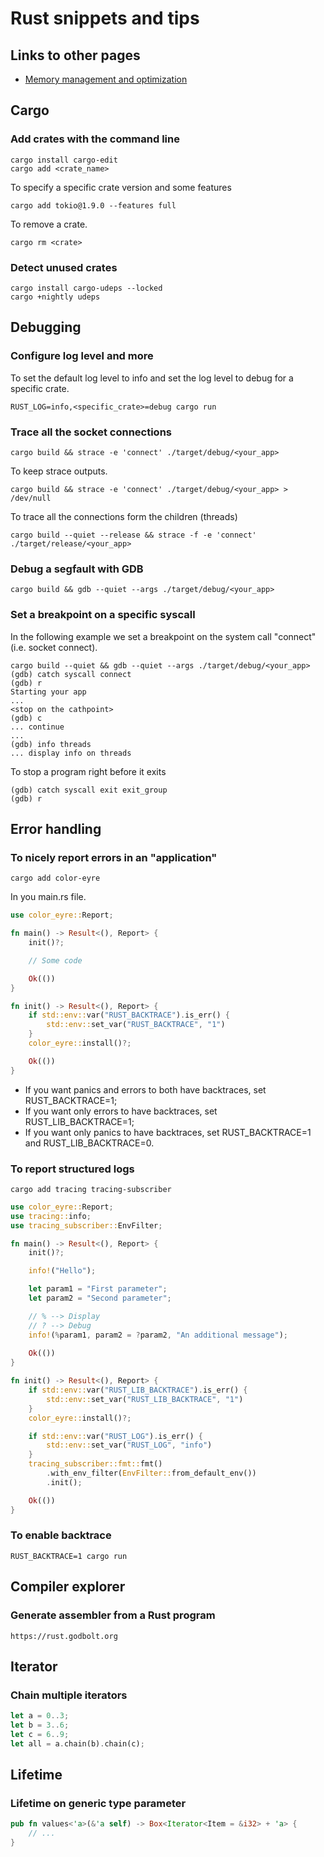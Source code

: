# Rust snippets and tips

## Links to other pages
* [Memory management and optimization](memory.md)

## Cargo
### Add crates with the command line
```shell
cargo install cargo-edit
cargo add <crate_name>
```
To specify a specific crate version and some features
```shell
cargo add tokio@1.9.0 --features full
```

To remove a crate.
```shell
cargo rm <crate>
```

### Detect unused crates
```shell
cargo install cargo-udeps --locked
cargo +nightly udeps
```

## Debugging
### Configure log level and more
To set the default log level to info and set the log level to debug for a specific crate.
```shell
RUST_LOG=info,<specific_crate>=debug cargo run
```

### Trace all the socket connections
```shell
cargo build && strace -e 'connect' ./target/debug/<your_app>
```

To keep strace outputs.
```shell
cargo build && strace -e 'connect' ./target/debug/<your_app> > /dev/null
```

To trace all the connections form the children (threads)
```shell
cargo build --quiet --release && strace -f -e 'connect' ./target/release/<your_app>
```

### Debug a segfault with GDB
```shell
cargo build && gdb --quiet --args ./target/debug/<your_app>
```

### Set a breakpoint on a specific syscall
In the following example we set a breakpoint on the system call "connect" (i.e. socket connect).
```shell
cargo build --quiet && gdb --quiet --args ./target/debug/<your_app>
(gdb) catch syscall connect
(gdb) r
Starting your app
...
<stop on the cathpoint>
(gdb) c
... continue
...
(gdb) info threads
... display info on threads
```

To stop a program right before it exits
```shell
(gdb) catch syscall exit exit_group
(gdb) r
```

## Error handling
### To nicely report errors in an "application"
```shell
cargo add color-eyre
```
In you main.rs file.
```rust
use color_eyre::Report;

fn main() -> Result<(), Report> {
    init()?;

    // Some code

    Ok(())
}

fn init() -> Result<(), Report> {
    if std::env::var("RUST_BACKTRACE").is_err() {
        std::env::set_var("RUST_BACKTRACE", "1")
    }
    color_eyre::install()?;

    Ok(())
}
```

* If you want panics and errors to both have backtraces, set RUST_BACKTRACE=1;
* If you want only errors to have backtraces, set RUST_LIB_BACKTRACE=1;
* If you want only panics to have backtraces, set RUST_BACKTRACE=1 and RUST_LIB_BACKTRACE=0.

### To report structured logs
```shell
cargo add tracing tracing-subscriber
```
```rust
use color_eyre::Report;
use tracing::info;
use tracing_subscriber::EnvFilter;

fn main() -> Result<(), Report> {
    init()?;

    info!("Hello");

    let param1 = "First parameter";
    let param2 = "Second parameter";

    // % --> Display
    // ? --> Debug
    info!(%param1, param2 = ?param2, "An additional message");
    
    Ok(())
}

fn init() -> Result<(), Report> {
    if std::env::var("RUST_LIB_BACKTRACE").is_err() {
        std::env::set_var("RUST_LIB_BACKTRACE", "1")
    }
    color_eyre::install()?;

    if std::env::var("RUST_LOG").is_err() {
        std::env::set_var("RUST_LOG", "info")
    }
    tracing_subscriber::fmt::fmt()
        .with_env_filter(EnvFilter::from_default_env())
        .init();

    Ok(())
}
```

### To enable backtrace
```shell
RUST_BACKTRACE=1 cargo run
```

## Compiler explorer
### Generate assembler from a Rust program
```
https://rust.godbolt.org
```

## Iterator
### Chain multiple iterators
```rust
let a = 0..3;
let b = 3..6;
let c = 6..9;
let all = a.chain(b).chain(c);
```

## Lifetime
### Lifetime on generic type parameter 
```rust
pub fn values<'a>(&'a self) -> Box<Iterator<Item = &i32> + 'a> {
    // ...
}
```
